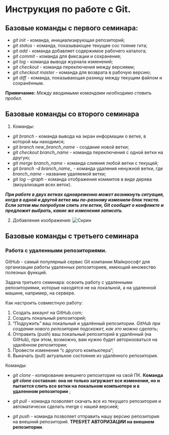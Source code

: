 # Инструкция по работе с Git. #

## Базовые команды с первого семинара:

* *git init* - команда, инициализирующая репозиторий;
* *git status* - команда, показывающее текущее сос тояние гита;
* *git add* - команда добавляет содержимое рабочего каталога;
* *git commit* - команда для фиксации и сохранения;
* *git log* - команда вывода журнала изменений;
* *git checkout* - команда переключения между версиями;
* *git checkout master* - команда для возврата в рабочую версию;
* *git diff* - команда, показывающая разницу между текущим файлом
и сохранённым.

**Примичание:**
*Между вводимыми командами необходимо ставить пробел.*

## Базовые команды со второго семинара

1. Команды:

* *git branch* - команда вывода на экран информации о ветке, в которой мы находимся;
* *git branch new_branch_name* - создание новой ветки;
* *git checkout branch_name* - команда переключения с одной ветки на другую;
* *git merge branch_name* - команда слияния любой ветки с текущей;
* *git branch -d branch_name_* - команда удаления ненужной ветки, где _branch_name_ - название удаляемой ветки;
* *git log --graph* - команда отображения коммитов в виде дерева (визуализация всех веток).

*__При работе в двух ветках одновременно может
возникнуть ситуация, когда в одной и другой
ветке мы по-разному изменили блок текста.
Если затем мы попробуем слить эти ветки, Git
сообщит о конфликте и предложит выбрать,
какие же изменения записать__.*

2. Добaвление изображения: ![Скрин](screen.jpg)

## Базовые команды с третьего семинара

### Работа с удаленными репозиториями.

GitHub - самый популярный сервис Git компании Майкрософт для
организации работы удаленных репозиториев, имеющий множество полезных функций.

Задача третьего семинара: освоить работу с удаленными репозиториями, которые находятся не на локальной, а на удаленной машине, например, на сервере.

Как настроить совместную работу:

1. Создать аккаунт на GitHub.com;
2. Создать локальный репозиторий;
3. “Подружить” ваш локальный и удалённый репозитории. 
*GitHub при создании нового репозитория подскажет, как это можно сделать*;
4. Отправить (push) ваш локальный репозиторий в удалённый (на GitHub), при этом, возможно, вам нужно будет авторизоваться на удалённом репозитории;
5. Провести изменения “с другого компьютера”;
6. Выкачать (pull) актуальное состояние из удалённого репозитория.

Команды:

* *git clone* - копирование внешнего репозитория на свой ПК. **Команда *git clone* составная: она не только загружает все изменения, но и пытается слить все ветки на локальном компьютере и в удаленном репозитории** ;

* *git pull* - команда позволяет скачать все из текущего репозитория и автоматически сделать merge с нашей версией;

* *git push* - команда позволяет отправить нашу версию репозитория на внешний репозиторий. **ТРЕБУЕТ АВТОРИЗАЦИИ на внешнем репозитории**.

